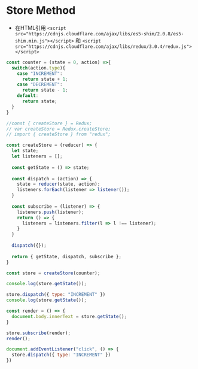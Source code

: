 Store Method
===

- 在HTML引用 `<script src="https://cdnjs.cloudflare.com/ajax/libs/es5-shim/2.0.8/es5-shim.min.js"></script>` 和 `<script src="https://cdnjs.cloudflare.com/ajax/libs/redux/3.0.4/redux.js"></script>`

```javascript
const counter = (state = 0, action) =>{
  switch(action.type){
    case "INCREMENT":
      return state + 1;
    case "DECREMENT":
      return state - 1;
    default:
      return state;
  }
}

//const { createStore } = Redux;
// var createStore = Redux.createStore;
// import { createStore } from "redux";

const createStore = (reducer) => {
  let state;
  let listeners = [];
  
  const getState = () => state;
  
  const dispatch = (action) => {
    state = reducer(state, action);
    listeners.forEach(listener => listener());
  }
  
  const subscribe = (listener) => {
    listeners.push(listener);
    return () => {
      listeners = listeners.filter(l => l !== listener);
    }
  }
  
  dispatch({});
  
  return { getState, dispatch, subscribe };
}

const store = createStore(counter);

console.log(store.getState());

store.dispatch({ type: "INCREMENT" })
console.log(store.getState());

const render = () => {
  document.body.innerText = store.getState();
}

store.subscribe(render);
render();

document.addEventListener("click", () => {
  store.dispatch({ type: "INCREMENT" })
})
```
